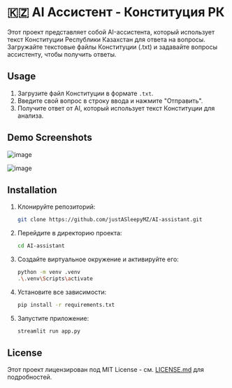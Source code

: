 # 🇰🇿 AI Ассистент - Конституция РК

Этот проект представляет собой AI-ассистента, который использует текст Конституции Республики Казахстан для ответа на вопросы. Загружайте текстовые файлы Конституции (.txt) и задавайте вопросы ассистенту, чтобы получить ответы.

## Usage

1. Загрузите файл Конституции в формате `.txt`.
2. Введите свой вопрос в строку ввода и нажмите "Отправить".
3. Получите ответ от AI, который использует текст Конституции для анализа.

## Demo Screenshots

![image](https://github.com/user-attachments/assets/897b6749-9a05-44bd-8485-2951ed499e42)

![image](https://github.com/user-attachments/assets/0e8c902c-a9dc-4063-a427-520647e8761f)

## Installation

1. Клонируйте репозиторий:
    ```bash
    git clone https://github.com/justASleepyMZ/AI-assistant.git
    ```

2. Перейдите в директорию проекта:
    ```bash
    cd AI-assistant
    ```

3. Создайте виртуальное окружение и активируйте его:
    ```bash
    python -m venv .venv
    .\.venv\Scripts\activate
    ```

4. Установите все зависимости:
    ```bash
    pip install -r requirements.txt
    ```

5. Запустите приложение:
    ```bash
    streamlit run app.py
    ```

## License

Этот проект лицензирован под MIT License - см. [LICENSE.md](LICENSE.md) для подробностей.
